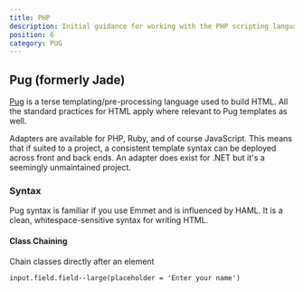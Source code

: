 ```yaml
---
title: PHP
description: Initial guidance for working with the PHP scripting language
position: 6
category: PUG
---
```


## Pug (formerly Jade)

[Pug][pug-docs] is a terse templating/pre-processing language used to build HTML.
All the standard practices for HTML apply where relevant to Pug templates
as well.

Adapters are available for PHP, Ruby, and of course JavaScript. This means that
if suited to a project, a consistent template syntax can be deployed across
front and back ends. An adapter does exist for .NET but it's a seemingly
unmaintained project.

### Syntax

Pug syntax is familiar if you use Emmet and is influenced by HAML. It is a
clean, whitespace-sensitive syntax for writing HTML.

#### Class Chaining

Chain classes directly after an element

```
input.field.field--large(placeholder = 'Enter your name')
```

[pug-docs]: https://pugjs.org/api/getting-started.html
